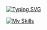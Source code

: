 [![Typing SVG](https://readme-typing-svg.herokuapp.com?size=21&color=F77D7D&lines=Hi+%F0%9F%96%90+I+am+JinxScript+i+am+a+passionate+developer+)](https://git.io/typing-svg)

[![My Skills](https://skillicons.dev/icons?i=java,cpp,js,,react,figma&theme=light)](https://skillicons.dev)

